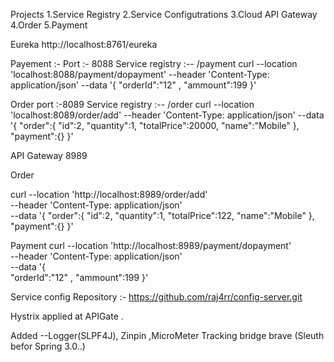 Projects 
1.Service Registry
2.Service Configutrations
3.Cloud API Gateway
4.Order
5.Payment 


Eureka 
http://localhost:8761/eureka


Payement :- Port :- 8088
Service registry :-- /payment
curl --location 'localhost:8088/payment/dopayment'
--header 'Content-Type: application/json'
--data '{
"orderId":"12" , "ammount":199 }' 

Order port :-8089
Service registry :-- /order
curl --location 'localhost:8089/order/add'
--header 'Content-Type: application/json'
--data '{ "order":{ "id":2, "quantity":1, "totalPrice":20000, "name":"Mobile" }, "payment":{} }'

API Gateway 8989

Order

curl --location 'http://localhost:8989/order/add' \
--header 'Content-Type: application/json' \
--data '{
   "order":{ "id":2,
    "quantity":1,
    "totalPrice":122,
    "name":"Mobile"
   },
   "payment":{}
}'

Payment 
curl --location 'http://localhost:8989/payment/dopayment' \
--header 'Content-Type: application/json' \
--data '{    
    "orderId":"12"   ,
    "ammount":199
}'


Service config Repository :- https://github.com/raj4rr/config-server.git

Hystrix applied at APIGate .

Added --Logger(SLPF4J), Zinpin ,MicroMeter Tracking bridge  brave (Sleuth befor Spring 3.0..)
